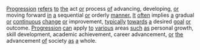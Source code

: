 [Progression](./progression.md) [refers](./refers.md) [to](./to.md) [the](./the.md) act [or](./or.md) process [of](./of.md) advancing, developing, [or](./or.md) moving forward [in](./in.md) [a](./a.md) sequential [or](./or.md) orderly [manner.](./manner.md) [It](./it.md) [often](./often.md) implies [a](./a.md) gradual [or](./or.md) [continuous](./continuous.md) [change](./change.md) [or](./or.md) improvement, [typically](./typically.md) [towards](./towards.md) [a](./a.md) desired [goal](./goal.md) [or](./or.md) outcome. [Progression](./progression.md) [can](./can.md) apply [to](./to.md) [various](./various.md) areas [such](./such.md) [as](./as.md) personal growth, skill development, academic achievement, career advancement, [or](./or.md) [the](./the.md) advancement [of](./of.md) society [as](./as.md) [a](./a.md) whole.